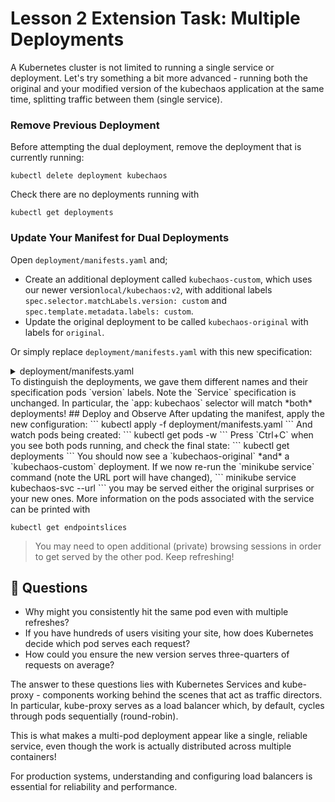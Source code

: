 # Lesson 2 Extension Task: Multiple Deployments
A Kubernetes cluster is not limited to running a single service or
deployment. Let's try something a bit more advanced - running both
the original and your modified version of the kubechaos application
at the same time, splitting traffic between them (single service).

### Remove Previous Deployment
Before attempting the dual deployment, remove the
deployment that is currently running:
```
kubectl delete deployment kubechaos
```
Check there are no deployments running with
```
kubectl get deployments
```

###  Update Your Manifest for Dual Deployments
Open `deployment/manifests.yaml` and;

  - Create an additional deployment called `kubechaos-custom`, which uses our newer version`local/kubechaos:v2`, with additional labels `spec.selector.matchLabels.version: custom` and `spec.template.metadata.labels: custom`.
  - Update the original deployment to be called `kubechaos-original` with labels for `original`.

Or simply replace `deployment/manifests.yaml` with this new specification:
<details><summary>deployment/manifests.yaml</summary>
```yaml
# Original version deployment
apiVersion: apps/v1
kind: Deployment
metadata:
  name: kubechaos-original
  labels:
    app: kubechaos
spec:
  replicas: 1
  selector:
    matchLabels:
      app: kubechaos
      version: original
  template:
    metadata:
      labels:
        app: kubechaos
        version: original
    spec:
      containers:
      - name: app
        image: local/kubechaos:v1  # Original version
        ports:
        - containerPort: 3000
---
# Custom version deployment  
apiVersion: apps/v1
kind: Deployment
metadata:
  name: kubechaos-custom
  labels:
    app: kubechaos
spec:
  replicas: 1
  selector:
    matchLabels:
      app: kubechaos
      version: custom
  template:
    metadata:
      labels:
        app: kubechaos
        version: custom
    spec:
      containers:
      - name: app
        image: local/kubechaos:v2  # Your custom version
        ports:
        - containerPort: 3000
---
# Service targets both versions
apiVersion: v1
kind: Service
metadata:
  name: kubechaos-svc
spec:
  type: NodePort
  selector:
    app: kubechaos  # Unchanged
  ports:
  - name: kubechaos-port
    protocol: TCP
    port: 3000
    targetPort: 3000
```
</details>
To distinguish the deployments, we gave them different names and
their specification pods `version` labels. Note the 
`Service` specification is unchanged. In particular, the
`app: kubechaos` selector will match *both* deployments!
## Deploy and Observe
After updating the manifest, apply the new configuration:
```
kubectl apply -f deployment/manifests.yaml
```
And watch pods being created:
```
kubectl get pods -w
```
Press `Ctrl+C` when you see both pods running, 
and check the final state:
```
kubectl get deployments
```
You should now see a `kubechaos-original` 
*and* a `kubechaos-custom` deployment. 
If we now re-run the `minikube service` command
(note the URL port will have changed),
```
minikube service kubechaos-svc --url
```
you may be served either the original surprises or your
new ones. More information on the pods associated with
the service can be printed with

```
kubectl get endpointslices
```

> You may need to open additional (private) browsing
> sessions in order to get served by the other pod. Keep
> refreshing!

## 🤔 Questions 
- Why might you consistently hit the same pod even with multiple refreshes? 
- If you have hundreds of users visiting your site, how does Kubernetes decide
  which pod serves each request?
- How could you ensure the new version serves three-quarters of requests on
  average?

The answer to these questions lies with Kubernetes Services and kube-proxy -
components working behind the scenes that act as traffic directors. In
particular, kube-proxy serves as a load balancer which, by default, cycles
through pods sequentially (round-robin).

This is what makes a multi-pod deployment appear like a single, reliable
service, even though the work is actually distributed across multiple
containers!

For production systems, understanding and configuring load balancers is
essential for reliability and performance.
